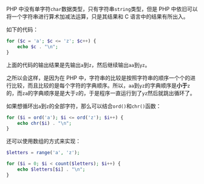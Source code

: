 PHP 中没有单字符`char`数据类型，只有字符串`string`类型，但是 PHP 中依旧可以将一个字符串进行算术加减法运算，只是其结果和 C 语言中的结果有所出入。

如下的代码：

```php
for ($c = 'a'; $c <= 'z'; $c++) {
    echo $c . "\n";
}
```

上面的代码的输出结果是先输出`a`到`z`，然后继续输出`aa`到`yz`。

之所以会这样，是因为在 PHP 中，字符串的比较是按照字符串的顺序一个个的进行比较，而且比较的是每个字符的字典顺序。所以，`aa`到`yz`的字典顺序是**小于**`z`的，而`za`的字典顺序是是大于`z`的，于是程序一直运行到了`yz`然后就跳出循环了。

如果想循环出`a`到`z`的全部字符，那么可以结合`ord()`和`chr()`函数：

```php
for ($i = ord('a'); $i <= ord('z'); $i++) {
    echo chr($i) . "\n";
}
```

还可以使用数组的方式来实现：

```php
$letters = range('a', 'z');

for ($i = 0; $i < count($letters); $i++) {
    echo $letters[$i] . "\n";
}
```


